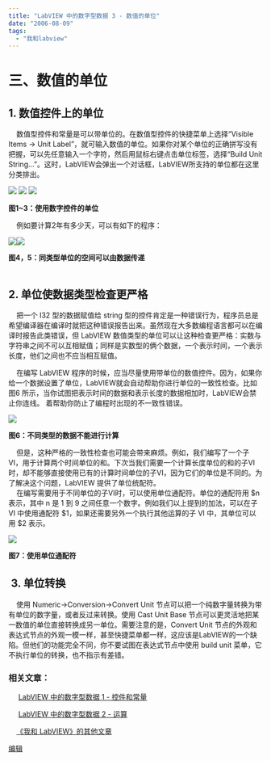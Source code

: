 ```yaml
---
title: "LabVIEW 中的数字型数据 3 - 数值的单位"
date: "2006-08-09"
tags: 
  - "我和labview"
---
```


# 三、数值的单位

## 1\. 数值控件上的单位

    数值型控件和常量是可以带单位的。在数值型控件的快捷菜单上选择“Visible Items -> Unit Label”，就可输入数值的单位。如果你对某个单位的正确拼写没有把握，可以先任意输入一个字符，然后用鼠标右键点击单位标签，选择“Build Unit String…”。这时，LabVIEW会弹出一个对话框，LabVIEW所支持的单位都在这里分类排出。

![](http://tkfiles.storage.msn.com/x1pxOYwqu4SjF5G0W4dmEwaKLtSa4ws0-_l23pai0BiY4ACFYIUXr7Mis_5hKfSoAcU-2cYJyTJrziI76rcdtxyxVbYNle_4O64eM9d14E4OeK_j-h-HKR2rAxiqRHgcQiZ51_3rGV8a7Qo-b8KkPBKCMnR6TO08HIh) ![](http://tkfiles.storage.msn.com/x1pxOYwqu4SjF5G0W4dmEwaKLtSa4ws0-_l23pai0BiY4AhtqmrWpGuF8SC4fEDvitMxjuaqZeh-BtATSLKmzfbZgL1ZaaaenqCWQZbRZcEkWM7eNhw453vlcgxbxlwNno6Wd0Qi9zgPKAzvEYditRZhCUsn2Lnihma) ![](http://tkfiles.storage.msn.com/x1pxOYwqu4SjF5G0W4dmEwaKLtSa4ws0-_l23pai0BiY4Cn-uYdpjbBxcN5PEzYxvHk3Lf-YxUvYO5J3EqlBISZAnezUEyyabh9JnWx-UfN016qR2WLkwmd7O9xD2y9Si9dk7gy-ybM1a4KPBcqLT_gnAKr_5obkqUd)

**图1~3：使用数字控件的单位**

    例如要计算2年有多少天，可以有如下的程序：

![](http://tkfiles.storage.msn.com/x1pxOYwqu4SjF5G0W4dmEwaKLtSa4ws0-_l23pai0BiY4BehLgNX_Zvxgwq6MmAkVYMBhX9-AGvYkEEPImNs2JH9bYR9oWUFdWEUnZl_vveKL6EheMtfX4elB2HIiflfXCy9_p5MV5ORUZW5SZACZuDWblGdODLmD8E)![](http://tkfiles.storage.msn.com/x1pxOYwqu4SjF5G0W4dmEwaKLtSa4ws0-_l23pai0BiY4ANORWMg3bxMr1GAljOf6qaBB-3EbCq3DUD0lSJOVVRGVdAsTHWBA4UcnvTeD46Br1906W7kLW4-rVvq2Sjo9TLCV_iTTHjBCFT50KipbdFLg)

**图4，5：同类型单位的空间可以由数据传递**  
 

## 2\. 单位使数据类型检查更严格

    把一个 I32 型的数据赋值给 string 型的控件肯定是一种错误行为，程序员总是希望编译器在编译时就把这种错误报告出来。虽然现在大多数编程语言都可以在编译时报告此类错误，但 LabVIEW 数值类型的单位可以让这种检查更严格：实数与字符串之间不可以互相赋值；同样是实数型的俩个数据，一个表示时间，一个表示长度，他们之间也不应当相互赋值。

    在编写 LabVIEW 程序的时候，应当尽量使用带单位的数值控件。因为，如果你给一个数据设置了单位，LabVIEW就会自动帮助你进行单位的一致性检查。比如图6 所示，当你试图把表示时间的数据和表示长度的数据相加时，LabVIEW会禁止你连线。 着帮助你防止了编程时出现的不一致性错误。

![](http://tkfiles.storage.msn.com/x1pxOYwqu4SjF5G0W4dmEwaKLtSa4ws0-_l23pai0BiY4BHsJqxNUGL7gN-r17lU9zvTox8BtfYLBIcPHY-JNa1_id39rgKiTlxAa9NJFtyZXXMene6RnEvte0kgzBZlx1vWUBWwXOwA_GQcp79j7ONQQ)

**图6：不同类型的数据不能进行计算**

    但是，这种严格的一致性检查也可能会带来麻烦。例如，我们编写了一个子VI，用于计算两个时间单位的和。下次当我们需要一个计算长度单位的和的子VI时，却不能够直接使用已有的计算时间单位的子VI，因为它们的单位是不同的。为了解决这个问题，LabVIEW 提供了单位统配符。  
    在编写需要用于不同单位的子VI时，可以使用单位通配符。单位的通配符用 $n 表示，其中 n 是 1 到 9 之间任意一个数字。例如我们以上提到的加法，可以在子 VI 中使用通配符 $1，如果还需要另外一个执行其他运算的子 VI 中，其单位可以用 $2 表示。

![](http://tkfiles.storage.msn.com/x1pxOYwqu4SjF5G0W4dmEwaKLtSa4ws0-_l23pai0BiY4CBLfrM6EOXs_eUooiTsEKPPtNfiTz0BCcyRcSAzdU-UdfqBWH4nwhMwH7oclF7QhQe9fOxjKhqmIicIt5tY_JxcOuKlZAira7m3hOSbw1FU9U7im2AaFep)

**图7：使用单位通配符**

##  3. 单位转换

    使用 Numeric->Conversion->Convert Unit 节点可以把一个纯数字量转换为带有单位的数字量，或者反过来转换。使用 Cast Unit Base 节点可以更灵活地把某一数值的单位直接转换成另一单位。需要注意的是，Convert Unit 节点的外观和表达式节点的外观一模一样，甚至快捷菜单都一样，这应该是LabVIEW的一个缺陷。但他们的功能完全不同，你不要试图在表达式节点中使用 build unit 菜单，它不执行单位的转换，也不指示有差错。  

### 相关文章：

     [LabVIEW 中的数字型数据 1 - 控件和常量](http://ruanqizhen.spaces.live.com/blog/cns!5852D4F797C53FB6!1530.entry)

     [LabVIEW 中的数字型数据 2 - 运算](http://ruanqizhen.spaces.live.com/blog/cns!5852D4F797C53FB6!1600.entry) 

    [《我和 LabVIEW》的其他文章](http://ruanqizhen.spaces.msn.com/Blog/cns!1pU-rgQVTuuWM1TX8W8PfmDA!1073.entry)

[编辑](http://ruanqizhen.spaces.live.com/?_c11_BlogPart_handle=cns!5852D4F797C53FB6!1611&_c11_BlogPart_blogpart=blogentry&_c=BlogPart&_c02_owner=1)
